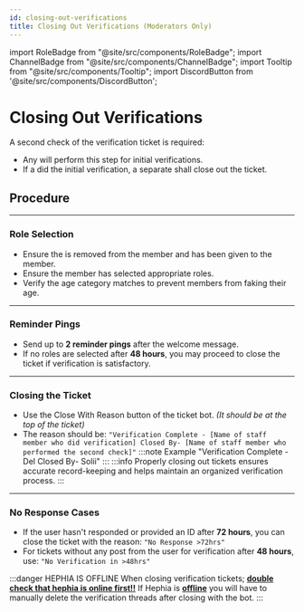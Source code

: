 ```yaml
---
id: closing-out-verifications
title: Closing Out Verifications (Moderators Only)
---
```


import RoleBadge from "@site/src/components/RoleBadge";
import ChannelBadge from "@site/src/components/ChannelBadge";
import Tooltip from "@site/src/components/Tooltip";
import DiscordButton from '@site/src/components/DiscordButton';

# Closing Out Verifications

A second check of the verification ticket is required:

- Any <RoleBadge role="Moderator" badgeIcon="moderator_role_icon.png" color="#e68027" /> will perform this step for <RoleBadge role="Cutie Helpers" badgeIcon="cutie_helper_role_icon.png" color="#308027" /> initial verifications.
- If a <RoleBadge role="Moderator" badgeIcon="moderator_role_icon.png" color="#e68027" /> did the initial verification, a separate <RoleBadge role="Second Moderator" badgeIcon="moderator_role_icon.png" color="#e68027" /> shall close out the ticket.

## Procedure

---

### Role Selection

- Ensure the <RoleBadge role="Unverified" badgeIcon="unverified_role_icon.png" color="#de0000" /> is <Tooltip tip="Hephia will automatically remove the unverified role when a member is granted the verified role." bubbleColor="#d255ec" width="20rem" labelColor="#e68027"> removed </Tooltip> from the member and <RoleBadge role="Verified" color="#008800" /> has been given to the member.
- Ensure the member has selected appropriate roles.
- Verify the age category matches to prevent members from faking their age.

---

### Reminder Pings

- Send up to <Tooltip tip="~24 hours between reminders" bubbleColor="#d255ec" width="13rem" labelColor="#e68027"> **2 reminder pings** </Tooltip> after the welcome message.
- If no roles are selected after **48 hours**, you may proceed to close the ticket if verification is satisfactory.

---

### Closing the Ticket

- Use the <DiscordButton type="error" emoji="🔒">Close With Reason</DiscordButton> button of the ticket bot. _(It should be at the top of the ticket)_
- The reason should be: `"Verification Complete - [Name of staff member who did verification] Closed By- [Name of staff member who performed the second check]"`
  :::note Example
  "Verification Complete - Del Closed By- Solii"
  :::
  :::info
  Properly closing out tickets ensures accurate record-keeping and helps maintain an organized verification process.
  :::

---

### No Response Cases

- If the user hasn't responded or provided an ID after **72 hours**, you can close the ticket with the reason: `"No Response >72hrs"`
- For tickets without any post from the user for verification after **48 hours**, use: `"No Verification in >48hrs"`

:::danger HEPHIA IS OFFLINE
When closing verification tickets; <u>**double check that hephia is online first!!**</u> If Hephia is <u>**offline**</u> you will have to manually delete the verification threads after closing with the bot.
:::
